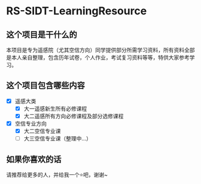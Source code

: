 # RS-SIDT-LearningResource
## 这个项目是干什么的
本项目是专为遥感院（尤其空信方向）同学提供部分所需学习资料，所有资料全部是本人亲自整理，包含历年试卷，个人作业，考试复习资料等等，特供大家参考学习。
## 这个项目包含哪些内容
- [x] 遥感大类
   - [x] 大一遥感新生所有必修课程
   - [x] 大二遥感所有方向必修课程及部分选修课程
- [x] 空信专业方向
   - [x] 大二空信专业课
   - [ ] 大三空信专业课（整理中...）
## 如果你喜欢的话
请推荐给更多的人，并给我一个⭐吧，谢谢~